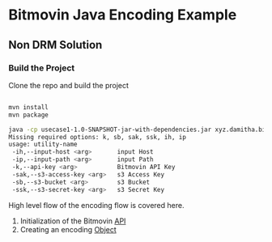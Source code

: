 # Bitmovin Java Encoding Example 

## Non DRM Solution

### Build the Project

Clone the repo and build the project

```bash

mvn install
mvn package

java -cp usecase1-1.0-SNAPSHOT-jar-with-dependencies.jar xyz.damitha.bitmovin.noDRM 
Missing required options: k, sb, sak, ssk, ih, ip
usage: utility-name
 -ih,--input-host <arg>       input Host
 -ip,--input-path <arg>       input Path
 -k,--api-key <arg>           Bitmovin API Key
 -sak,--s3-access-key <arg>   s3 Access Key
 -sb,--s3-bucket <arg>        s3 Bucket
 -ssk,--s3-secret-key <arg>   s3 Secret Key
```

High level flow of the encoding flow is covered here.

1) Initialization of the Bitmovin [API](https://github.com/morphkurt/bitmovin-encoding-demo/blob/515f0a6ad9ce4060c8b464bbdc4aa77deee4552c/src/main/java/xyz/damitha/bitmovin/noDRM.java#L77)
2) Creating an encoding [Object](https://github.com/morphkurt/bitmovin-encoding-demo/blob/515f0a6ad9ce4060c8b464bbdc4aa77deee4552c/src/main/java/xyz/damitha/bitmovin/noDRM.java#L85)

